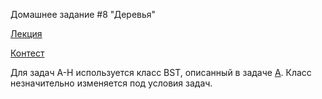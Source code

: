 Домашнее задание #8 "Деревья"

[Лекция](https://www.youtube.com/watch?v=lEJzqHgyels)

[Контест](https://contest.yandex.ru/contest/28069/problems/)

Для задач A-H используется класс BST, описанный в задаче [A](./a.py).
Класс незначительно изменяется под условия задач.